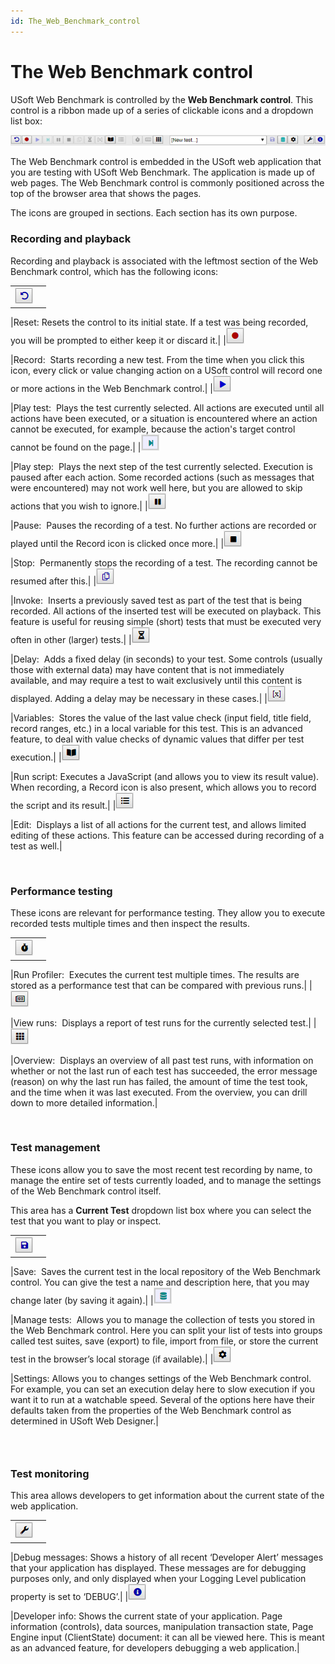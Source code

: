 ```yaml
---
id: The_Web_Benchmark_control
---
```


# The Web Benchmark control

USoft Web Benchmark is controlled by the **Web Benchmark control**. This control is a ribbon made up of a series of clickable icons and a dropdown list box:

![](./assets/f66cdef4-76bd-43c5-9191-a77e18060c3f.png)

The Web Benchmark control is embedded in the USoft web application that you are testing with USoft Web Benchmark. The application is made up of web pages. The Web Benchmark control is commonly positioned across the top of the browser area that shows the pages.

The icons are grouped in sections. Each section has its own purpose.

### Recording and playback

Recording and playback is associated with the leftmost section of the Web Benchmark control, which has the following icons:

|        |        |
|--------|--------|
|![](./assets/4d93540b-ebeb-450d-87e1-f4d4e322076d.png)

|Reset: Resets the control to its initial state. If a test was being recorded, you will be prompted to either keep it or discard it.|
|![](./assets/f0b69257-c0d6-4d69-b624-66e5f91823b2.png)

|Record:  Starts recording a new test. From the time when you click this icon, every click or value changing action on a USoft control will record one or more actions in the Web Benchmark control.|
|![](./assets/0fdf860b-9074-46a1-9d02-d2c2036edac6.png)

|Play test:  Plays the test currently selected. All actions are executed until all actions have been executed, or a situation is encountered where an action cannot be executed, for example, because the action's target control cannot be found on the page.|
|![](./assets/905d6cdf-7ae7-4429-bc24-82ad14a5fc5e.png)

|Play step:  Plays the next step of the test currently selected. Execution is paused after each action. Some recorded actions (such as messages that were encountered) may not work well here, but you are allowed to skip actions that you wish to ignore.|
|![](./assets/6b584309-93c7-439e-881e-011893eaa157.png)

|Pause:  Pauses the recording of a test. No further actions are recorded or played until the Record icon is clicked once more.|
|![](./assets/cecd666e-918b-4195-9c3f-10f635dd22af.png)

|Stop:  Permanently stops the recording of a test. The recording cannot be resumed after this.|
|![](./assets/c52b5080-63da-43a6-9d3d-38fe2c7988ba.png)

|Invoke:  Inserts a previously saved test as part of the test that is being recorded. All actions of the inserted test will be executed on playback. This feature is useful for reusing simple (short) tests that must be executed very often in other (larger) tests.|
|![](./assets/19093e86-a1a7-4849-8d52-cdd67996ceb3.png)

|Delay:  Adds a fixed delay (in seconds) to your test. Some controls (usually those with external data) may have content that is not immediately available, and may require a test to wait exclusively until this content is displayed. Adding a delay may be necessary in these cases.|
|![](./assets/90ef7598-9b3b-47d0-9d2b-78a3d58510a8.png)

|Variables:  Stores the value of the last value check (input field, title field, record ranges, etc.) in a local variable for this test. This is an advanced feature, to deal with value checks of dynamic values that differ per test execution.|
|![](./assets/f84602dd-390b-476e-949c-32728083e805.png)

|Run script: Executes a JavaScript (and allows you to view its result value). When recording, a Record icon is also present, which allows you to record the script and its result.|
|![](./assets/f9bb4ba9-ed1e-4beb-a658-80f13bc25b21.png)

|Edit:  Displays a list of all actions for the current test, and allows limited editing of these actions. This feature can be accessed during recording of a test as well.|



 

### Performance testing

These icons are relevant for performance testing. They allow you to execute recorded tests multiple times and then inspect the results.

|        |        |
|--------|--------|
|![](./assets/7251d5bb-2d89-409f-9af8-c5bc4eba8885.png)

|Run Profiler:  Executes the current test multiple times. The results are stored as a performance test that can be compared with previous runs.|
|![](./assets/581e91c6-a8f1-4485-8864-9c0d1f048beb.png)

|View runs:  Displays a report of test runs for the currently selected test.|
|![](./assets/16db5745-7971-4a41-8698-fcbb029263ab.png)

|Overview:  Displays an overview of all past test runs, with information on whether or not the last run of each test has succeeded, the error message (reason) on why the last run has failed, the amount of time the test took, and the time when it was last executed. From the overview, you can drill down to more detailed information.|



 

### Test management

These icons allow you to save the most recent test recording by name, to manage the entire set of tests currently loaded, and to manage the settings of the Web Benchmark control itself.

This area has a **Current Test** dropdown list box where you can select the test that you want to play or inspect.

|        |        |
|--------|--------|
|![](./assets/2846c825-b0ba-4182-a04c-494373cb6a6e.png)

|Save:  Saves the current test in the local repository of the Web Benchmark control. You can give the test a name and description here, that you may change later (by saving it again).|
|![](./assets/3faf1bda-2788-4240-a9d4-16f71e8621d2.png)

|Manage tests:  Allows you to manage the collection of tests you stored in the Web Benchmark control. Here you can split your list of tests into groups called test suites, save (export) to file, import from file, or store the current test in the browser’s local storage (if available).|
|![](./assets/d6552b51-ba76-4285-b84c-6065463267cd.png)

|Settings: Allows you to changes settings of the Web Benchmark control. For example, you can set an execution delay here to slow execution if you want it to run at a watchable speed. Several of the options here have their defaults taken from the properties of the Web Benchmark control as determined in USoft Web Designer.|



###  

### Test monitoring

This area allows developers to get information about the current state of the web application.

|        |        |
|--------|--------|
|![](./assets/7ec7be99-e079-4d79-84cd-9ba124ba56a2.png)

|Debug messages: Shows a history of all recent ‘Developer Alert’ messages that your application has displayed. These messages are for debugging purposes only, and only displayed when your Logging Level publication property is set to ‘DEBUG’.|
|![](./assets/2a89fc91-27a7-4001-b15f-6ec4b8a46e1e.png)

|Developer info: Shows the current state of your application. Page information (controls), data sources, manipulation transaction state, Page Engine input (ClientState) document: it can all be viewed here. This is meant as an advanced feature, for developers debugging a web application.|